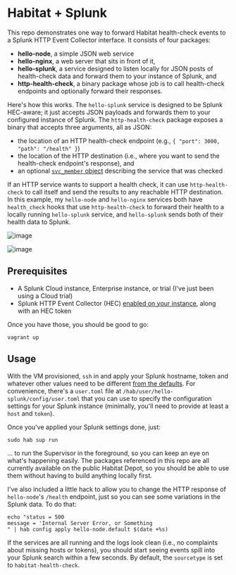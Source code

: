 # Habitat + Splunk

This repo demonstrates one way to forward Habitat health-check events to a Splunk HTTP Event Collector interface. It consists of four packages:

* **hello-node**, a simple JSON web service
* **hello-nginx**, a web server that sits in front of it,
* **hello-splunk**, a service designed to listen locally for JSON posts of health-check data and forward them to your instance of Splunk, and
* **http-health-check**, a binary package whose job is to call health-check endpoints and optionally forward their responses.

Here's how this works. The `hello-splunk` service is designed to be Splunk HEC-aware; it just accepts JSON payloads and forwards them to your configured instance of Splunk. The `http-health-check` package exposes a binary that accepts three arguments, all as JSON:

* the location of an HTTP health-check endpoint (e.g., `{ "port": 3000, "path": "/health" }`)
* the location of the HTTP destination (i.e., where you want to send the health-check endpoint's response), and
* an optional [`svc_member` object](https://www.habitat.sh/docs/reference/#svc_member) describing the service that was checked

If an HTTP service wants to support a health check, it can use `http-health-check` to call itself and send the results to any reachable HTTP destination. In this example, my `hello-node` and `hello-nginx` services both have `health_check` hooks that use `http-health-check` to forward their health to a locally running `hello-splunk` service, and `hello-splunk` sends both of their health data to Splunk.

![image](https://user-images.githubusercontent.com/274700/39382253-c2078482-4a19-11e8-8eb2-636dda70717a.png)

![image](https://user-images.githubusercontent.com/274700/39382502-8d613a60-4a1a-11e8-979c-69c5d366ff3f.png)

## Prerequisites

* A Splunk Cloud instance, Enterprise instance, or trial (I've just been using a Cloud trial)
* Splunk HTTP Event Collector (HEC) [enabled on your instance](http://dev.splunk.com/view/event-collector/SP-CAAAE7F), along with an HEC token

Once you have those, you should be good to go:

```
vagrant up
```

## Usage

With the VM provisioned, `ssh` in and apply your Splunk hostname, token and whatever other values need to be different [from the defaults](./packages/hello-splunk/habitat/default.toml). For convenience, there's a `user.toml` file at `/hab/user/hello-splunk/config/user.toml` that you can use to specify the configuration settings for your Splunk instance (minimally, you'll need to provide at least a `host` and `token`).

Once you've applied your Splunk settings done, just:

```
sudo hab sup run
```

... to run the Supervisor in the foreground, so you can keep an eye on what's happening easily. The packages referenced in this repo are all currently available on the public Habitat Depot, so you should be able to use them without having to build anything locally first.

I've also included a little hack to allow you to change the HTTP response of `hello-node`'s `/health` endpoint, just so you can see some variations in the Splunk data. To do that:

```
echo "status = 500
message = 'Internal Server Error, or Something
" | hab config apply hello-node.default $(date +%s)
```

If the services are all running and the logs look clean (i.e., no complaints about missing hosts or tokens), you should start seeing events spill into your Splunk search within a few seconds. By default, the `sourcetype` is set to `habitat-health-check`.
